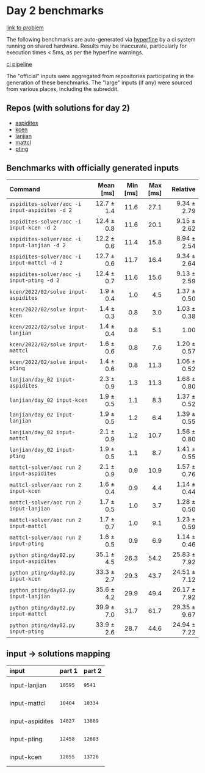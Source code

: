 # Day 2 benchmarks

[link to problem](http://adventofcode.com/2022/day/2)

The following benchmarks are auto-generated via [hyperfine](https://github.com/sharkdp/hyperfine) by a ci system running on shared hardware. Results may be inaccurate, particularly for execution times < 5ms, as per the hyperfine warnings.

[ci pipeline](http://ci.papercode.net:8080/teams/aoc2022/pipelines/aoc-compare-2022)

The "official" inputs were aggregated from repositories participating in the generation of these benchmarks. The "large" inputs (if any) were sourced from various places, including the subreddit.

## Repos (with solutions for day 2)


- [aspidites](https://github.com/aspidites/aoc2022)
- [kcen](https://github.com/kcen/AdventOfCode)
- [lanjian](https://github.com/LanJian/aoc-2022)
- [mattcl](https://github.com/mattcl/aoc2022)
- [pting](https://github.com/pting/aoc2022)

## Benchmarks with officially generated inputs
| Command | Mean [ms] | Min [ms] | Max [ms] | Relative |
|:---|---:|---:|---:|---:|
| `aspidites-solver/aoc -i input-aspidites -d 2` | 12.7 ± 1.4 | 11.6 | 27.1 | 9.34 ± 2.79 |
| `aspidites-solver/aoc -i input-kcen -d 2` | 12.4 ± 0.8 | 11.6 | 20.1 | 9.15 ± 2.62 |
| `aspidites-solver/aoc -i input-lanjian -d 2` | 12.2 ± 0.6 | 11.4 | 15.8 | 8.94 ± 2.54 |
| `aspidites-solver/aoc -i input-mattcl -d 2` | 12.7 ± 0.6 | 11.7 | 16.4 | 9.34 ± 2.64 |
| `aspidites-solver/aoc -i input-pting -d 2` | 12.4 ± 0.7 | 11.6 | 15.6 | 9.13 ± 2.59 |
| `kcen/2022/02/solve input-aspidites` | 1.9 ± 0.4 | 1.0 | 4.5 | 1.37 ± 0.50 |
| `kcen/2022/02/solve input-kcen` | 1.4 ± 0.3 | 0.8 | 3.0 | 1.03 ± 0.38 |
| `kcen/2022/02/solve input-lanjian` | 1.4 ± 0.4 | 0.8 | 5.1 | 1.00 |
| `kcen/2022/02/solve input-mattcl` | 1.6 ± 0.6 | 0.8 | 7.6 | 1.20 ± 0.57 |
| `kcen/2022/02/solve input-pting` | 1.4 ± 0.6 | 0.8 | 11.3 | 1.06 ± 0.52 |
| `lanjian/day_02 input-aspidites` | 2.3 ± 0.9 | 1.3 | 11.3 | 1.68 ± 0.80 |
| `lanjian/day_02 input-kcen` | 1.9 ± 0.5 | 1.1 | 8.3 | 1.37 ± 0.52 |
| `lanjian/day_02 input-lanjian` | 1.9 ± 0.5 | 1.2 | 6.4 | 1.39 ± 0.55 |
| `lanjian/day_02 input-mattcl` | 2.1 ± 0.9 | 1.2 | 10.7 | 1.56 ± 0.80 |
| `lanjian/day_02 input-pting` | 1.9 ± 0.5 | 1.1 | 8.7 | 1.41 ± 0.55 |
| `mattcl-solver/aoc run 2 input-aspidites` | 2.1 ± 0.9 | 0.9 | 10.9 | 1.57 ± 0.76 |
| `mattcl-solver/aoc run 2 input-kcen` | 1.6 ± 0.4 | 0.9 | 4.4 | 1.14 ± 0.44 |
| `mattcl-solver/aoc run 2 input-lanjian` | 1.7 ± 0.5 | 1.0 | 3.7 | 1.28 ± 0.50 |
| `mattcl-solver/aoc run 2 input-mattcl` | 1.7 ± 0.7 | 1.0 | 9.1 | 1.23 ± 0.59 |
| `mattcl-solver/aoc run 2 input-pting` | 1.6 ± 0.5 | 0.9 | 6.9 | 1.14 ± 0.46 |
| `python pting/day02.py input-aspidites` | 35.1 ± 4.5 | 26.3 | 54.2 | 25.83 ± 7.92 |
| `python pting/day02.py input-kcen` | 33.3 ± 2.7 | 29.3 | 43.7 | 24.51 ± 7.12 |
| `python pting/day02.py input-lanjian` | 35.6 ± 4.2 | 29.9 | 49.4 | 26.17 ± 7.92 |
| `python pting/day02.py input-mattcl` | 39.9 ± 7.0 | 31.7 | 61.7 | 29.35 ± 9.67 |
| `python pting/day02.py input-pting` | 33.9 ± 2.6 | 28.7 | 44.6 | 24.94 ± 7.22 |

## input -> solutions mapping
|input|part 1|part 2|
|:---|:---|:---|
|input-lanjian|<pre>10595</pre>|<pre>9541</pre>|
|input-mattcl|<pre>10404</pre>|<pre>10334</pre>|
|input-aspidites|<pre>14827</pre>|<pre>13889</pre>|
|input-pting|<pre>12458</pre>|<pre>12683</pre>|
|input-kcen|<pre>12855</pre>|<pre>13726</pre>|
